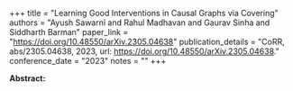 +++
title = "Learning Good Interventions in Causal Graphs via Covering"
authors = "Ayush Sawarni and Rahul Madhavan and Gaurav Sinha and Siddharth Barman"
paper_link = "https://doi.org/10.48550/arXiv.2305.04638"
publication_details = "CoRR, abs/2305.04638, 2023, url: <a href='https://doi.org/10.48550/arXiv.2305.04638' target='_blank'>https://doi.org/10.48550/arXiv.2305.04638</a>."
conference_date = "2023"
notes = ""
+++

<b>Abstract:</b>
